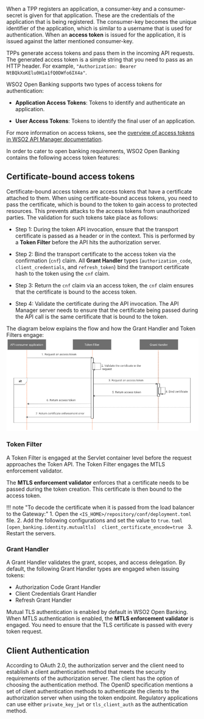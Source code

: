 When a TPP registers an application, a consumer-key and a consumer-secret is given for that application. 
These are the credentials of the application that is being registered. The consumer-key becomes 
the unique identifier of the application, which is similar to a username that is used for authentication. 
When an **access token** is issued for the application, it is issued against the latter mentioned consumer-key.

TPPs generate access tokens and pass them in the incoming API requests. The generated access token is a simple 
string that you need to pass as an HTTP header. For example, `"Authorization: Bearer NtBQkXoKElu0H1a1fQ0DWfo6IX4a"`. 

WSO2 Open Banking supports two types of access tokens for authentication:

   - **Application Access Tokens**: Tokens to identify and authenticate an application. 
   
   - **User Access Tokens**: Tokens to identify the final user of an application. 

For more information on access tokens, see the 
[overview of access tokens in WSO2 API Manager documentation](https://apim.docs.wso2.com/en/latest/consume/manage-application/generate-keys/obtain-access-token/overview-of-access-tokens/).

In order to cater to open banking requirements, WSO2 Open Banking contains the following access token 
features:

## Certificate-bound access tokens 

Certificate-bound access tokens are access tokens that have a certificate attached to them. When using certificate-bound 
access tokens, you need to pass the certificate, which is bound to the token to gain access to protected resources. This 
prevents attacks to the access tokens from unauthorized parties. The validation for such tokens take place as 
follows:

   - Step 1: During the token API invocation, ensure that the transport certificate is passed as a header or in the context. 
   This is performed by a **Token Filter** before the API hits the authorization server.

   - Step 2: Bind the transport certificate to the access token via the confirmation (`cnf`) claim. All **Grant Handler** 
   types (`authorization_code`, `client_credentials`, and `refresh_token`) bind the transport certificate hash to the 
   token using the `cnf` claim.

   - Step 3: Return the `cnf` claim via an access token, the `cnf` claim ensures that the certificate is bound to the access 
   token.
 
   - Step 4: Validate the certificate during the API invocation. The API Manager server needs to ensure that the 
   certificate being passed during the API call is the same certificate that is bound to the token.

The diagram below explains the flow and how the Grant Handler and Token Filters engage:
![token_flow](../assets/img/learn/access-tokens/token-flow.png)

### Token Filter

A Token Filter is engaged at the Servlet container level before the request approaches the Token API. The Token Filter 
engages the MTLS enforcement validator.

The **MTLS enforcement validator** enforces that a certificate needs to be passed during the token creation. This 
certificate is then bound to the access token. 
   
!!! note "To decode the certificate when it is passed from the load balancer to the Gateway:"
        1. Open the `<IS_HOME>/repository/conf/deployment.toml` file.
        2. Add the following configurations and set the value to `true`.
           ``` toml
            [open_banking.identity.mutualtls] 
            client_certificate_encode=true 
           ```
        3. Restart the servers.

### Grant Handler

A Grant Handler validates the grant, scopes, and access delegation. By default, the following Grant Handler types are 
engaged when issuing tokens:

   - Authorization Code Grant Handler  
   - Client Credentials Grant Handler   
   - Refresh Grant Handler  
   
Mutual TLS authentication is enabled by default in WSO2 Open Banking. When MTLS authentication is enabled, 
the **MTLS enforcement validator** is engaged. You need to ensure that the 
TLS certificate is passed with every token request. 

## Client Authentication 

According to OAuth 2.0, the authorization server and the client need to establish a client authentication method that 
meets the security requirements of the authorization server. The client has the option of choosing the authentication 
method. The OpenID specification mentions a set of client authentication methods to authenticate the clients to the 
authorization server when using the token endpoint. Regulatory applications can use either `private_key_jwt` 
or `tls_client_auth` as the authentication method.



